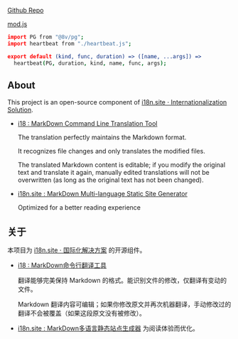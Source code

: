 [Github Repo](https://github.com/i18n-site/deno/tree/dev/heartbeat)

[mod.js](./mod.js)

```coffee
import PG from "@8v/pg";
import heartbeat from "./heartbeat.js";

export default (kind, func, duration) => ([name, ...args]) =>
  heartbeat(PG, duration, kind, name, func, args);
```

## About

This project is an open-source component of
[i18n.site ⋅ Internationalization Solution](https://i18n.site).

- [i18 : MarkDown Command Line Translation Tool](https://i18n.site/i18)

  The translation perfectly maintains the Markdown format.

  It recognizes file changes and only translates the modified files.

  The translated Markdown content is editable; if you modify the original text
  and translate it again, manually edited translations will not be overwritten
  (as long as the original text has not been changed).

- [i18n.site : MarkDown Multi-language Static Site Generator](https://i18n.site/i18n.site)

  Optimized for a better reading experience

## 关于

本项目为 [i18n.site ⋅ 国际化解决方案](https://i18n.site) 的开源组件。

- [i18 : MarkDown命令行翻译工具](https://i18n.site/i18)

  翻译能够完美保持 Markdown 的格式。能识别文件的修改，仅翻译有变动的文件。

  Markdown
  翻译内容可编辑；如果你修改原文并再次机器翻译，手动修改过的翻译不会被覆盖（如果这段原文没有被修改）。

- [i18n.site : MarkDown多语言静态站点生成器](https://i18n.site/i18n.site)
  为阅读体验而优化。
